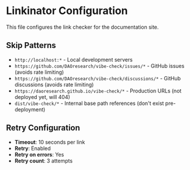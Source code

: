 # Linkinator Configuration

This file configures the link checker for the documentation site.

## Skip Patterns

- `http://localhost:*` - Local development servers
- `https://github.com/DAOresearch/vibe-check/issues/*` - GitHub issues (avoids rate limiting)
- `https://github.com/DAOresearch/vibe-check/discussions/*` - GitHub discussions (avoids rate limiting)  
- `https://daoresearch.github.io/vibe-check/*` - Production URLs (not deployed yet, will 404)
- `dist/vibe-check/*` - Internal base path references (don't exist pre-deployment)

## Retry Configuration

- **Timeout**: 10 seconds per link
- **Retry**: Enabled
- **Retry on errors**: Yes
- **Retry count**: 3 attempts
